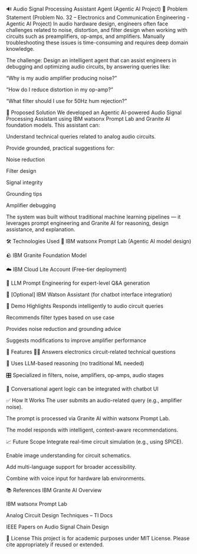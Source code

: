 🔊 Audio Signal Processing Assistant Agent (Agentic AI Project)
🚀 Problem Statement
(Problem No. 32 – Electronics and Communication Engineering - Agentic AI Project)
In audio hardware design, engineers often face challenges related to noise, distortion, and filter design when working with circuits such as preamplifiers, op-amps, and amplifiers. Manually troubleshooting these issues is time-consuming and requires deep domain knowledge.

The challenge:
Design an intelligent agent that can assist engineers in debugging and optimizing audio circuits, by answering queries like:

“Why is my audio amplifier producing noise?”

“How do I reduce distortion in my op-amp?”

“What filter should I use for 50Hz hum rejection?”

🧠 Proposed Solution
We developed an Agentic AI-powered Audio Signal Processing Assistant using IBM watsonx Prompt Lab and Granite AI foundation models. This assistant can:

Understand technical queries related to analog audio circuits.

Provide grounded, practical suggestions for:

Noise reduction

Filter design

Signal integrity

Grounding tips

Amplifier debugging

The system was built without traditional machine learning pipelines — it leverages prompt engineering and Granite AI for reasoning, design assistance, and explanation.

🛠️ Technologies Used
🧠 IBM watsonx Prompt Lab (Agentic AI model design)

🪨 IBM Granite Foundation Model

☁️ IBM Cloud Lite Account (Free-tier deployment)

💬 LLM Prompt Engineering for expert-level Q&A generation

📄 [Optional] IBM Watson Assistant (for chatbot interface integration)

📸 Demo Highlights
Responds intelligently to audio circuit queries

Recommends filter types based on use case

Provides noise reduction and grounding advice

Suggests modifications to improve amplifier performance

📌 Features
🧑‍🏫 Answers electronics circuit-related technical questions

🧠 Uses LLM-based reasoning (no traditional ML needed)

🎛️ Specialized in filters, noise, amplifiers, op-amps, audio stages

💬 Conversational agent logic can be integrated with chatbot UI

✅ How It Works
The user submits an audio-related query (e.g., amplifier noise).

The prompt is processed via Granite AI within watsonx Prompt Lab.

The model responds with intelligent, context-aware recommendations.

📈 Future Scope
Integrate real-time circuit simulation (e.g., using SPICE).

Enable image understanding for circuit schematics.

Add multi-language support for broader accessibility.

Combine with voice input for hardware lab environments.

📚 References
IBM Granite AI Overview

IBM watsonx Prompt Lab

Analog Circuit Design Techniques – TI Docs

IEEE Papers on Audio Signal Chain Design

📃 License
This project is for academic purposes under MIT License. Please cite appropriately if reused or extended.
